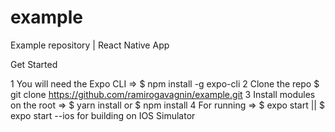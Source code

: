 # example
Example repository | React Native App

Get Started

1 You will need the Expo CLI => $ npm install -g expo-cli
2 Clone the repo $ git clone https://github.com/ramirogavagnin/example.git
3 Install modules on the root => $ yarn install or $ npm install
4 For running =>  $ expo start || $ expo start --ios for building on IOS Simulator

